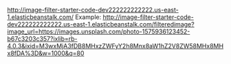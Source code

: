http://image-filter-starter-code-dev222222222222.us-east-1.elasticbeanstalk.com/
Example: http://image-filter-starter-code-dev222222222222.us-east-1.elasticbeanstalk.com/filteredimage?image_url=https://images.unsplash.com/photo-1575936123452-b67c3203c357?ixlib=rb-4.0.3&ixid=M3wxMjA3fDB8MHxzZWFyY2h8Mnx8aW1hZ2V8ZW58MHx8MHx8fDA%3D&w=1000&q=80